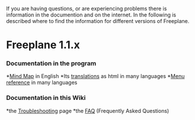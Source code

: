 <!-- toc -->

If you are having questions, or are experiencing problems there is information in the documention and on the internet. In the following is described where to find the information for different versions of Freeplane. 

# Freeplane 1.1.x
### Documentation in the program

*[Mind Map](http://www.freeplane.org/doc/freeplane_applet.html) in English
*Its [translations](http://www.freeplane.org/doc/freeplane_all_languages.html) as html in many languages
*[Menu reference](http://www.freeplane.org/doc/FP_MenuReference_all_languages.html) in many languages

### Documentation in this **Wiki**
*the [Troubleshooting](../../user-documentation/Troubleshooting.md) page
*the [FAQ](FAQ.md) (Frequently Asked Questions)

<!-- ({Category:Documentation}) -->

